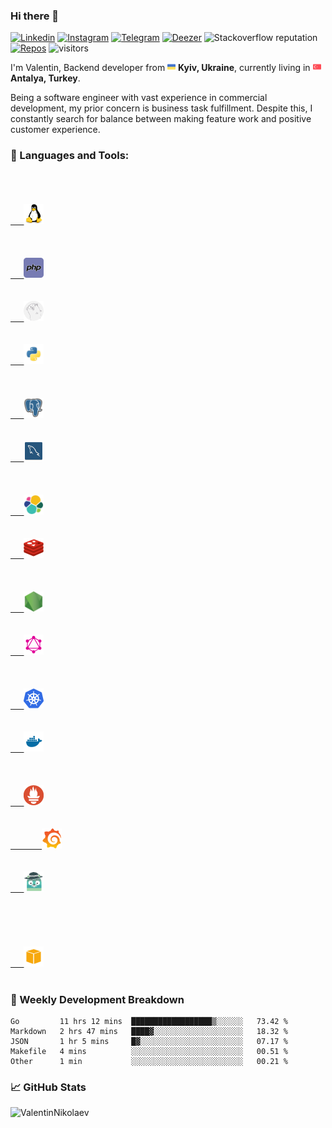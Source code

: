 ### Hi there 👋  

[![Linkedin](https://img.shields.io/badge/-valentinnikolaev-blue?style=flat&logo=Linkedin&logoColor=white&link=https://www.linkedin.com/in/valentinnikolaev/)](https://www.linkedin.com/in/valentinnikolaev/)
[![Instagram](https://img.shields.io/badge/-valentin_siberia-e95950?style=flat&logo=Instagram&logoColor=white&link=https://www.instagram.com/valentin_siberia/)](https://www.instagram.com/valentin_siberia/)
[![Telegram](https://img.shields.io/badge/-Mustdie1bit-0088cc?style=flat&logo=Telegram&logoColor=white&link=https://web.telegram.org/#/im?p=@Mustdie1bit)](https://web.telegram.org/#/im?p=@Mustdie1bit)
[![Deezer](https://img.shields.io/badge/-mustdie1bit-00c7f2?style=flat&logo=Deezer&logoColor=white&link=https://www.deezer.com/ru/profile/30059651)](https://www.deezer.com/ru/profile/30059651)
![Stackoverflow reputation](https://img.shields.io/stackexchange/stackoverflow/r/748402?label=reputation&logo=stackoverflow)
[![Repos](https://badges.pufler.dev/repos/ValentinNikolaev)](https://badges.pufler.dev)
![visitors](https://visitor-badge.laobi.icu/badge?page_id=ValentinNikolaev.ValentinNikolaev)

<p>I'm Valentin, Backend developer from <img src="https://raw.githubusercontent.com/ValentinNikolaev/ValentinNikolaev/main/assets/flags/ukraine.svg" width="13"/> <b>Kyiv, Ukraine</b>, currently living in <img src="https://raw.githubusercontent.com/ValentinNikolaev/ValentinNikolaev/main/assets/flags/turkey.svg" width="13"/> <b>Antalya, Turkey</b>.</p>
<p>Being a software engineer with vast experience in commercial development, my prior concern is business task fulfillment.
Despite this, I constantly search for balance between making feature work and positive customer experience.
</p>

### 🔭 Languages and Tools:
<code>
<!-- OS -->
<a href="https://github.com/topics/linux">
   <img alt="Linux" title="Linux" width="32px" src="https://raw.githubusercontent.com/ValentinNikolaev/ValentinNikolaev/main/assets/linux.svg" />
</a>
<!-- languages -->
<a href="https://github.com/topics/php">
   <img alt="PHP" title="PHP"  width="32px" src="https://raw.githubusercontent.com/ValentinNikolaev/ValentinNikolaev/main/assets/php.svg" />
</a>
<a href="https://github.com/topics/go">
   <img alt="Go" title="Go" width="32px" src="https://raw.githubusercontent.com/ValentinNikolaev/ValentinNikolaev/main/assets/go-lang.png" />
</a>
<a href="https://github.com/topics/python">
   <img alt="Python" title="Python" width="32px" src="https://raw.githubusercontent.com/github/explore/80688e429a7d4ef2fca1e82350fe8e3517d3494d/topics/python/python.png" />
</a>
<!-- rdms -->
<a href="https://github.com/topics/postgresql">
   <img alt="PostgreSQL" title="PostgreSQL" width="32px" src="https://raw.githubusercontent.com/ValentinNikolaev/ValentinNikolaev/main/assets/postgresql.svg" />
</a>
<a href="https://github.com/topics/mysql">
   <img alt="MySQL" title="MySQL" width="32px" src="https://raw.githubusercontent.com/ValentinNikolaev/ValentinNikolaev/main/assets/mysql.svg" />
</a>
<!-- nosql solutions -->
<a href="https://github.com/topics/elasticsearch">
   <img alt="Elasticsearch" title="Elasticsearch" width="32px" src="https://raw.githubusercontent.com/github/explore/d73b58ded658144cd29547485b8537306012eb86/topics/elasticsearch/elasticsearch.png" />
</a>
<a href="https://github.com/topics/redis">
   <img alt="Redis" title="Redis" width="32px" src="https://raw.githubusercontent.com/ValentinNikolaev/ValentinNikolaev/main/assets/redis.svg" />
</a>
<!-- js -->
<a href="https://github.com/topics/nodejs">
   <img alt="NodeJS" title="NodeJS" width="32px" src="https://raw.githubusercontent.com/github/explore/80688e429a7d4ef2fca1e82350fe8e3517d3494d/topics/nodejs/nodejs.png" />
</a>
<a href="https://github.com/topics/graphql">
   <img alt="Graphql" title="Graphql" width="32px" src="https://raw.githubusercontent.com/ValentinNikolaev/ValentinNikolaev/main/assets/graphql.svg" />
</a>
<!-- ops -->
<a href="https://github.com/topics/kubernetes">
   <img alt="Kubernetes" title="Kubernetes" width="32px" src="https://raw.githubusercontent.com/ValentinNikolaev/ValentinNikolaev/main/assets/kubernetes.svg" />
</a>
<a href="https://github.com/topics/docker">
   <img alt="Docker" title="Docker" width="32px" src="https://raw.githubusercontent.com/ValentinNikolaev/ValentinNikolaev/main/assets/docker.svg" />
</a>
<!-- measurements -->
<a href="https://github.com/topics/prometheus">
   <img alt="Prometheus" title="Prometheus" width="32px" src="https://raw.githubusercontent.com/ValentinNikolaev/ValentinNikolaev/main/assets/prometheus.svg" />
</a>
<a href="https://github.com/topics/grafana">
       <img alt="Grafana" title="Grafana" width="32px" src="https://raw.githubusercontent.com/ValentinNikolaev/ValentinNikolaev/main/assets/grafana.svg" />
</a>
<a href="https://github.com/topics/jaeger">
   <img alt="Jaeger" title="Jaeger"  width="32px" src="https://raw.githubusercontent.com/ValentinNikolaev/ValentinNikolaev/main/assets/jaeger.png" />
</a>

<!-- clouds -->

<a href="https://github.com/topics/aws">
   <img alt="Amazon Web Services" title="Amazon Web Services"  width="32px" src="https://raw.githubusercontent.com/ValentinNikolaev/ValentinNikolaev/main/assets/aws.svg" />
</a>
</code>


<h3>🤔 Weekly Development Breakdown</h3>

<!--START_SECTION:waka-->
```text
Go         11 hrs 12 mins  ██████████████████▒░░░░░░   73.42 % 
Markdown   2 hrs 47 mins   ████▓░░░░░░░░░░░░░░░░░░░░   18.32 % 
JSON       1 hr 5 mins     █▓░░░░░░░░░░░░░░░░░░░░░░░   07.17 % 
Makefile   4 mins          ░░░░░░░░░░░░░░░░░░░░░░░░░   00.51 % 
Other      1 min           ░░░░░░░░░░░░░░░░░░░░░░░░░   00.21 % 
```
<!--END_SECTION:waka-->

<!--
**ValentinNikolaev/ValentinNikolaev** is a ✨ _special_ ✨ repository because its `README.md` (this file) appears on your GitHub profile.

Here are some ideas to get you started:

- 🔭 I’m currently working on ...
- 🌱 I’m currently learning ...
- 👯 I’m looking to collaborate on ...
- 🤔 I’m looking for help with ...
- 💬 Ask me about ...
- 📫 How to reach me: ...
- 😄 Pronouns: ...
- ⚡ Fun fact: ...
-->

<h3>📈 GitHub Stats</h3>

<p align="left"> <img src="https://github-readme-stats.vercel.app/api?username=ValentinNikolaev&hide_title=true&count_private=true&show_icons=true&theme=gotham&hide=contribs,issues,stars" alt="ValentinNikolaev" />


